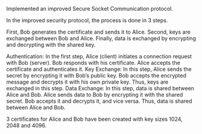 Implemented an improved Secure Socket Communication protocol.

In the improved security protocol, the process is done in 3 steps.

  First, Bob generates the certificate and sends it to Alice. 
  Second, keys are exchanged between Bob and Alice. 
  Finally, data is exchanged by encrypting and decrypting with the shared key.
  
Authentication: 
    In the first step, Alice (client) initiates a connection request with Bob (server). Bob responds with his certificate. Alice accepts the certificate and authenticates it. Key Exchange: In this step, Alice sends the secret by encrypting it with Bob’s public key. Bob accepts the encrypted message and decrypts it with his own private key. Thus, keys are exchanged in this step. Data Exchange: In this step, data is shared between Alice and Bob. Alice sends data to Bob by encrypting it with the shared secret. Bob accepts it and decrypts it, and vice versa. Thus, data is shared between Alice and Bob.

3 certificates for Alice and Bob have been created with key sizes 1024, 2048 and 4096.
